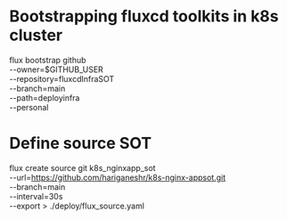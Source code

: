 
# Bootstrapping fluxcd toolkits in k8s cluster

flux bootstrap github \
 --owner=$GITHUB_USER \
 --repository=fluxcdInfraSOT \
 --branch=main \
 --path=deployinfra \
 --personal

# Define source SOT
flux create source git k8s_nginxapp_sot \
 --url=https://github.com/hariganeshr/k8s-nginx-appsot.git \
 --branch=main \
 --interval=30s \
 --export > ./deploy/flux_source.yaml
